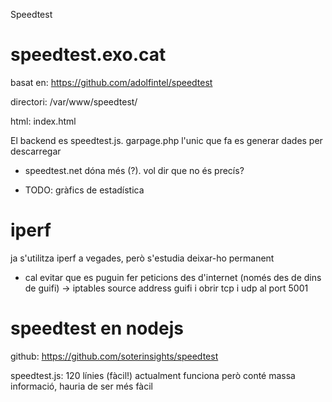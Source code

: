 Speedtest

# speedtest.exo.cat

basat en: https://github.com/adolfintel/speedtest

directori: /var/www/speedtest/

html: index.html

El backend es speedtest.js. garpage.php l'unic que fa es generar dades per descarregar

- speedtest.net dóna més (?). vol dir que no és precís?

- TODO: gràfics de estadística

# iperf

ja s'utilitza iperf a vegades, però s'estudia deixar-ho permanent

- cal evitar que es puguin fer peticions des d'internet (només des de dins de guifi) -> iptables source address guifi i obrir tcp i udp al port 5001

# speedtest en nodejs

github: https://github.com/soterinsights/speedtest

speedtest.js: 120 línies (fàcil!)
actualment funciona però conté massa informació, hauria de ser més fàcil
